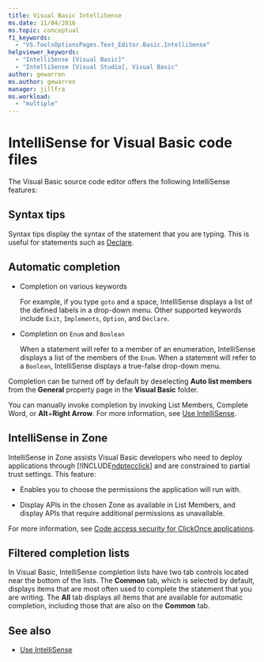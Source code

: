 ```yaml
---
title: Visual Basic IntelliSense
ms.date: 11/04/2016
ms.topic: conceptual
f1_keywords:
  - "VS.ToolsOptionsPages.Text_Editor.Basic.IntelliSense"
helpviewer_keywords:
  - "IntelliSense [Visual Basic]"
  - "IntelliSense [Visual Studio], Visual Basic"
author: gewarren
ms.author: gewarren
manager: jillfra
ms.workload:
  - "multiple"
---
```

# IntelliSense for Visual Basic code files

The Visual Basic source code editor offers the following IntelliSense features:

## Syntax tips

Syntax tips display the syntax of the statement that you are typing. This is useful for statements such as [Declare](/dotnet/visual-basic/language-reference/statements/declare-statement).

## Automatic completion

- Completion on various keywords

     For example, if you type `goto` and a space, IntelliSense displays a list of the defined labels in a drop-down menu. Other supported keywords include `Exit`, `Implements`, `Option`, and `Declare`.

- Completion on `Enum` and `Boolean`

    When a statement will refer to a member of an enumeration, IntelliSense displays a list of the members of the `Enum`. When a statement will refer to a `Boolean`, IntelliSense displays a true-false drop-down menu.

Completion can be turned off by default by deselecting **Auto list members** from the **General** property page in the **Visual Basic** folder.

You can manually invoke completion by invoking List Members, Complete Word, or **Alt**+**Right Arrow**. For more information, see [Use IntelliSense](../ide/using-intellisense.md).

## IntelliSense in Zone

IntelliSense in Zone assists Visual Basic developers who need to deploy applications through [!INCLUDE[ndptecclick](../deployment/includes/ndptecclick_md.md)] and are constrained to partial trust settings. This feature:

- Enables you to choose the permissions the application will run with.

- Display APIs in the chosen Zone as available in List Members, and display APIs that require additional permissions as unavailable.

For more information, see [Code access security for ClickOnce applications](../deployment/code-access-security-for-clickonce-applications.md).

## Filtered completion lists

In Visual Basic, IntelliSense completion lists have two tab controls located near the bottom of the lists. The **Common** tab, which is selected by default, displays items that are most often used to complete the statement that you are writing. The **All** tab displays all items that are available for automatic completion, including those that are also on the **Common** tab.

## See also

- [Use IntelliSense](../ide/using-intellisense.md)